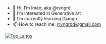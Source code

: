 - 👋 Hi, I’m Iman, aka @rvngrd
- 👀 I’m interested in Generative art
- 🌱 I’m currently learning Django
- 📫 How to reach me: rrvngrdd@gmail.com

[![Top Langs](https://github-readme-stats.vercel.app/api/top-langs/?username=rvngrd)](https://github.com/anuraghazra/github-readme-stats)
<!---
rvngrd/rvngrd is a ✨ special ✨ repository because its `README.md` (this file) appears on your GitHub profile.
You can click the Preview link to take a look at your changes.
--->
